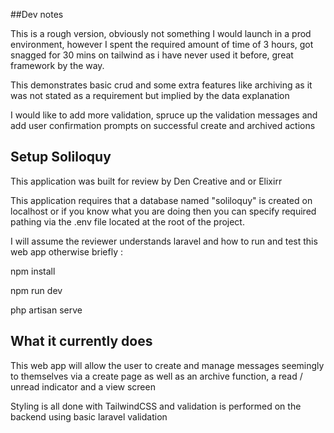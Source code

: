 ##Dev notes

This is a rough version, obviously not something I would launch in a prod environment, however I spent the required amount of time of 3 hours, got snagged for 30 mins on tailwind as i have never used it before, great framework by the way.

This demonstrates basic crud and some extra features like archiving as it was not stated as a requirement but implied by the data explanation

I would like to add more validation, spruce up the validation messages and add user confirmation prompts on successful create and archived actions
## Setup Soliloquy

This application was built for review by Den Creative and or Elixirr

This application requires that a database named "soliloquy" is created on localhost or if you know what you are doing then you can specify required pathing via the .env file located at the root of the project.

I will assume the reviewer understands laravel and how to run and test this web app otherwise briefly :

npm install

npm run dev

php artisan serve
## What it currently does

This web app will allow the user to create and manage messages seemingly to themselves via a create page as well as an archive function, a read / unread indicator and a view screen

Styling is all done with TailwindCSS and validation is performed on the backend using basic laravel validation 
